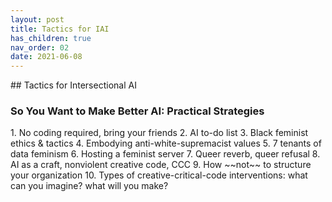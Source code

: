 ```yaml
---
layout: post
title: Tactics for IAI
has_children: true
nav_order: 02
date: 2021-06-08
---
```


<main class="zine">
<section class="zine-page page-1" markdown="1">
## Tactics for Intersectional AI

### So You Want to Make Better AI: Practical Strategies
</section>

<section class="zine-page page-2" markdown="1">
  1. No coding required, bring your friends
  2. AI to-do list
  3. Black feminist ethics & tactics
  4. Embodying anti-white-supremacist values
  5. 7 tenants of data feminism
  6. Hosting a feminist server
  7. Queer reverb, queer refusal
  8. AI as a craft, nonviolent creative code, CCC
  9. How ~~not~~ to structure your organization
  10. Types of creative-critical-code interventions: what can you imagine? what will you make?

</section>
</main>
